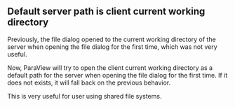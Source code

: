 ## Default server path is client current working directory

Previously, the file dialog opened to the current working directory of the server
when opening the file dialog for the first time, which was not very useful.

Now, ParaView will try to open the client current working directory as a default path
for the server when opening the file dialog for the first time. If it does not exists,
it will fall back on the previous behavior.

This is very useful for user using shared file systems.
